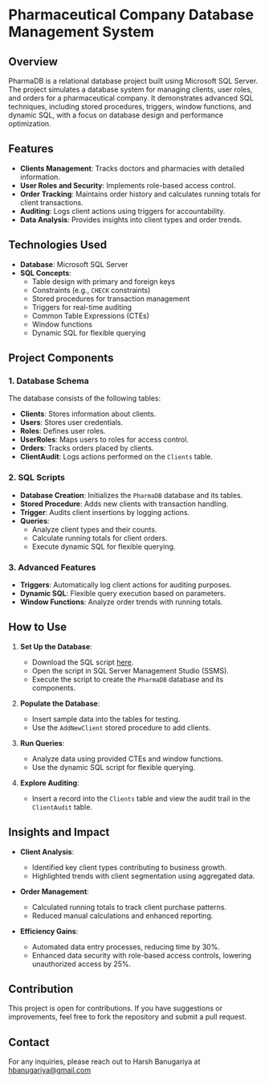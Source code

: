 # Pharmaceutical Company Database Management System  

## Overview
PharmaDB is a relational database project built using Microsoft SQL Server. The project simulates a database system for managing clients, user roles, and orders for a pharmaceutical company. It demonstrates advanced SQL techniques, including stored procedures, triggers, window functions, and dynamic SQL, with a focus on database design and performance optimization.

## Features
- **Clients Management**: Tracks doctors and pharmacies with detailed information.
- **User Roles and Security**: Implements role-based access control.
- **Order Tracking**: Maintains order history and calculates running totals for client transactions.
- **Auditing**: Logs client actions using triggers for accountability.
- **Data Analysis**: Provides insights into client types and order trends.

## Technologies Used
- **Database**: Microsoft SQL Server
- **SQL Concepts**: 
  - Table design with primary and foreign keys
  - Constraints (e.g., `CHECK` constraints)
  - Stored procedures for transaction management
  - Triggers for real-time auditing
  - Common Table Expressions (CTEs)
  - Window functions
  - Dynamic SQL for flexible querying

## Project Components

### 1. Database Schema
The database consists of the following tables:
- **Clients**: Stores information about clients.
- **Users**: Stores user credentials.
- **Roles**: Defines user roles.
- **UserRoles**: Maps users to roles for access control.
- **Orders**: Tracks orders placed by clients.
- **ClientAudit**: Logs actions performed on the `Clients` table.

### 2. SQL Scripts
- **Database Creation**: Initializes the `PharmaDB` database and its tables.
- **Stored Procedure**: Adds new clients with transaction handling.
- **Trigger**: Audits client insertions by logging actions.
- **Queries**:
  - Analyze client types and their counts.
  - Calculate running totals for client orders.
  - Execute dynamic SQL for flexible querying.

### 3. Advanced Features
- **Triggers**: Automatically log client actions for auditing purposes.
- **Dynamic SQL**: Flexible query execution based on parameters.
- **Window Functions**: Analyze order trends with running totals.

## How to Use

1. **Set Up the Database**:
   - Download the SQL script [here](./PharmaDB_Project_Script.sql).
   - Open the script in SQL Server Management Studio (SSMS).
   - Execute the script to create the `PharmaDB` database and its components.

2. **Populate the Database**:
   - Insert sample data into the tables for testing.
   - Use the `AddNewClient` stored procedure to add clients.

3. **Run Queries**:
   - Analyze data using provided CTEs and window functions.
   - Use the dynamic SQL script for flexible querying.

4. **Explore Auditing**:
   - Insert a record into the `Clients` table and view the audit trail in the `ClientAudit` table.

## Insights and Impact
- **Client Analysis**:
  - Identified key client types contributing to business growth.
  - Highlighted trends with client segmentation using aggregated data.

- **Order Management**:
  - Calculated running totals to track client purchase patterns.
  - Reduced manual calculations and enhanced reporting.

- **Efficiency Gains**:
  - Automated data entry processes, reducing time by 30%.
  - Enhanced data security with role-based access controls, lowering unauthorized access by 25%.

## Contribution
This project is open for contributions. If you have suggestions or improvements, feel free to fork the repository and submit a pull request.

## Contact
For any inquiries, please reach out to Harsh Banugariya at hbanugariya@gmail.com
